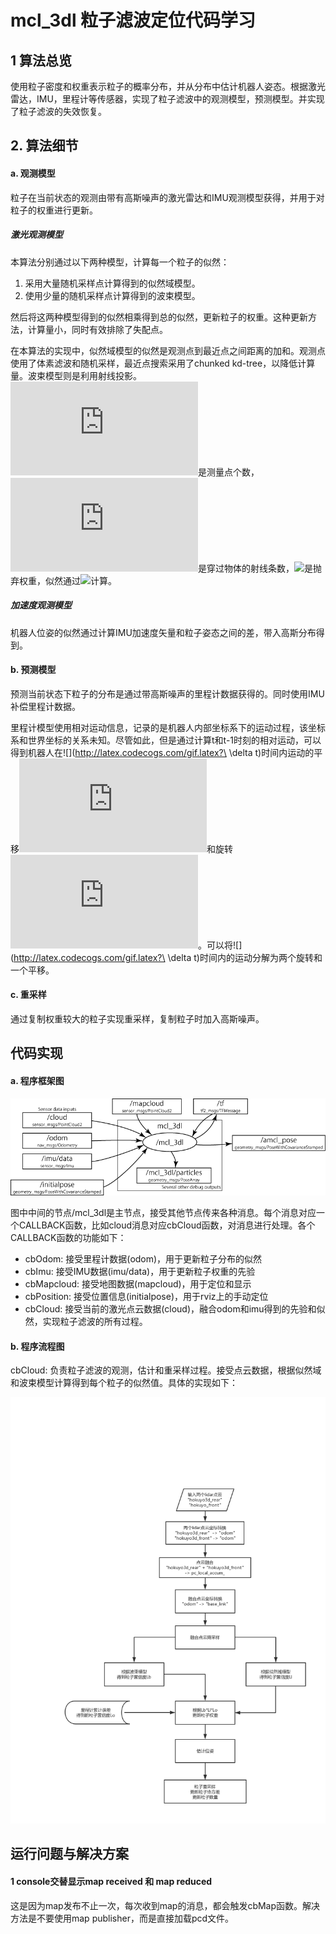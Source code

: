 # mcl_3dl 粒子滤波定位代码学习

## 1 算法总览

使用粒子密度和权重表示粒子的概率分布，并从分布中估计机器人姿态。根据激光雷达，IMU，里程计等传感器，实现了粒子滤波中的观测模型，预测模型。并实现了粒子滤波的失效恢复。

## 2.  算法细节

#### a. 观测模型

粒子在当前状态的观测由带有高斯噪声的激光雷达和IMU观测模型获得，并用于对粒子的权重进行更新。

##### 激光观测模型

本算法分别通过以下两种模型，计算每一个粒子的似然：

1. 采用大量随机采样点计算得到的似然域模型。
2. 使用少量的随机采样点计算得到的波束模型。

然后将这两种模型得到的似然相乘得到总的似然，更新粒子的权重。这种更新方法，计算量小，同时有效排除了失配点。

在本算法的实现中，似然域模型的似然是观测点到最近点之间距离的加和。观测点使用了体素滤波和随机采样，最近点搜索采用了chunked kd-tree，以降低计算量。波束模型则是利用射线投影。![](http://latex.codecogs.com/gif.latex?N)是测量点个数，![](http://latex.codecogs.com/gif.latex?n)是穿过物体的射线条数，![](http://latex.codecogs.com/gif.latex?\alpha)是抛弃权重，似然通过![](http://latex.codecogs.com/gif.latex?\alpha^{n/N}​)计算。

##### 加速度观测模型

机器人位姿的似然通过计算IMU加速度矢量和粒子姿态之间的差，带入高斯分布得到。

#### b.  预测模型

预测当前状态下粒子的分布是通过带高斯噪声的里程计数据获得的。同时使用IMU补偿里程计数据。

里程计模型使用相对运动信息，记录的是机器人内部坐标系下的运动过程，该坐标系和世界坐标的关系未知。尽管如此，但是通过计算t和t-1时刻的相对运动，可以得到机器人在![](http://latex.codecogs.com/gif.latex?\ \delta t)时间内运动的平移![](http://latex.codecogs.com/gif.latex?trans)和旋转![](http://latex.codecogs.com/gif.latex?rot)。可以将![](http://latex.codecogs.com/gif.latex?\ \delta t)时间内的运动分解为两个旋转和一个平移。

#### c. 重采样

通过复制权重较大的粒子实现重采样，复制粒子时加入高斯噪声。

## 代码实现

#### a. 程序框架图

![](doc/images/mcl_3dl_io.png)

图中中间的节点/mcl_3dl是主节点，接受其他节点传来各种消息。每个消息对应一个CALLBACK函数，比如cloud消息对应cbCloud函数，对消息进行处理。各个CALLBACK函数的功能如下：

- cbOdom: 接受里程计数据(odom)，用于更新粒子分布的似然
- cbImu: 接受IMU数据(imu/data)，用于更新粒子权重的先验
- cbMapcloud: 接受地图数据(mapcloud)，用于定位和显示
- cbPosition: 接受位置信息(initialpose)，用于rviz上的手动定位
- cbCloud: 接受当前的激光点云数据(cloud)，融合odom和imu得到的先验和似然，实现粒子滤波的所有过程。

#### b. 程序流程图

cbCloud: 负责粒子滤波的观测，估计和重采样过程。接受点云数据，根据似然域和波束模型计算得到每个粒子的似然值。具体的实现如下：

![](doc/images/cbCloud.png)

## 运行问题与解决方案

#### 1 console交替显示map received 和 map reduced

​	这是因为map发布不止一次，每次收到map的消息，都会触发cbMap函数。解决方法是不要使用map publisher，而是直接加载pcd文件。

